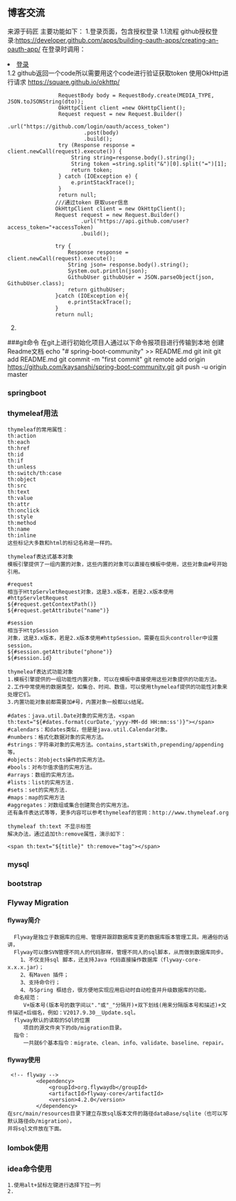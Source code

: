 ## 博客交流
来源于码匠
  主要功能如下：
    1.登录页面，包含授权登录
        1.1流程
        github授权登录:https://developer.github.com/apps/building-oauth-apps/creating-an-oauth-app/
        在登录时调用：
            <li><a href="https://github.com/login/oauth/authorize?client_id=7ca29fa415327edbec6c&redirect_uri=http://localhost:8081/callback&scope=user&state=1">登录</a></li>
        1.2 github返回一个code所以需要用这个code进行验证获取token
            使用OkHttp进行请求 https://square.github.io/okhttp/

                    RequestBody body = RequestBody.create(MEDIA_TYPE, JSON.toJSONString(dto));
                    OkHttpClient client =new OkHttpClient();
                    Request request = new Request.Builder()
                            .url("https://github.com/login/oauth/access_token")
                            .post(body)
                            .build();
                    try (Response response = client.newCall(request).execute()) {
                        String string=response.body().string();
                        String token =string.split("&")[0].split("=")[1];
                        return token;
                    } catch (IOException e) {
                        e.printStackTrace();
                    }
                    return null;
                   ///通过token 获取user信息
                   OkHttpClient client = new OkHttpClient();
                   Request request = new Request.Builder()
                           .url("https://api.github.com/user?access_token="+accessToken)
                           .build();
                    
                   try {
                       Response response = client.newCall(request).execute();
                       String json= response.body().string();
                       System.out.println(json);
                       GithubUser githubUser = JSON.parseObject(json, GithubUser.class);
                       return githubUser;
                   }catch (IOException e){
                       e.printStackTrace();
                   }
                   return null;
                  
    
   2.
###git命令
在git上进行初始化项目人通过以下命令报项目进行传输到本地
    创建Readme文档
echo "# spring-boot-community" >> README.md
git init
git add README.md
git commit -m "first commit"
git remote add origin https://github.com/kaysanshi/spring-boot-community.git
git push -u origin master
### springboot
### thymeleaf用法
    thymeleaf的常用属性：
    th:action
    th:each
    th:href
    th:id
    th:if
    th:unless
    th:switch/th:case
    th:object
    th:src
    th:text
    th:value
    th:attr
    th:onclick
    th:style
    th:method
    th:name
    th:inline
    这些标记大多数和html的标记名称是一样的。
    
    thymeleaf表达式基本对象
    模板引擎提供了一组内置的对象，这些内置的对象可以直接在模板中使用，这些对象由#号开始引用。
    
    #request
    相当于HttpServletRequest对象，这是3.x版本，若是2.x版本使用#httpServletRequest
    ${#request.getContextPath()}
    ${#request.getAttribute("name")}
    
    #session
    相当于HttpSession
    对象，这是3.x版本，若是2.x版本使用#httpSession，需要在后头controller中设置session，
    ${#session.getAttribute("phone")}
    ${#session.id}
    
    thymeleaf表达式功能对象
    1.模板引擎提供的一组功能性内置对象，可以在模板中直接使用这些对象提供的功能方法。
    2.工作中常使用的数据类型，如集合、时间、数值，可以使用thymeleaf提供的功能性对象来处理它们。
    3.内置功能对象前都需要加#号，内置对象一般都以s结尾。
    
    #dates：java.util.Date对象的实用方法，<span th:text="${#dates.format(curDate,'yyyy-MM-dd HH:mm:ss')}"></span>
    #calendars：和dates类似，但是是java.util.Calendar对象。
    #numbers：格式化数据对象的实用方法。
    #strings：字符串对象的实用方法。contains,startsWith,prepending/appending等。
    #objects：对objects操作的实用方法。
    #bools：对布尔值求值的实用方法。
    #arrays：数组的实用方法。
    #lists：list的实用方法.
    #sets：set的实用方法.
    #maps：map的实用方法
    #aggregates：对数组或集合创建聚合的实用方法。
    还有条件表达式等等，更多内容可以参考thymeleaf的官网：http://www.thymeleaf.org
    
    thymeleaf th:text 不显示标签
    解决办法，通过追加th:remove属性，演示如下：
    
    <span th:text="${title}" th:remove="tag"></span>
### mysql
### bootstrap

### Flyway Migration
     
 #### flyway简介
      Flyway是独立于数据库的应用、管理并跟踪数据库变更的数据库版本管理工具。用通俗的话讲，
      Flyway可以像SVN管理不同人的代码那样，管理不同人的sql脚本，从而做到数据库同步。 
        1、不仅支持sql 脚本，还支持Java 代码直接操作数据库（flyway-core-x.x.x.jar）；
        2、有Maven 插件；
        3、支持命令行；
        4、与Spring 框结合，很方便地实现应用启动时自动检查并升级数据库的功能。
      命名规范：
         V+版本号(版本号的数字间以"."或"_"分隔开)+双下划线(用来分隔版本号和描述)+文件描述+后缀名，例如：V2017.9.30__Update.sql。
      flyway默认的读取的SQl的位置
         项目的源文件夹下的db/migration目录。
      指令：
         一共就6个基本指令：migrate、clean、info、validate、baseline、repair。   
 #### flyway使用
     <!-- flyway -->
             <dependency>
                 <groupId>org.flywaydb</groupId>
                 <artifactId>flyway-core</artifactId>
                 <version>4.2.0</version>
             </dependency>
    在src/main/resources目录下建立存放sql版本文件的路径dataBase/sqlite（也可以写默认路径db/migration），
    并将sql文件放在下面。
### lombok使用
    
            
### idea命令使用
    1.使用alt+鼠标左键进行选择下拉一列
    2.